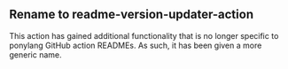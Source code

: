 ## Rename to readme-version-updater-action

This action has gained additional functionality that is no longer specific to ponylang GitHub action READMEs. As such, it has been given a more generic name.
